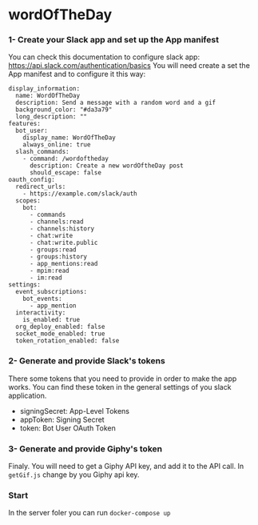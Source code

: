 # wordOfTheDay


### 1- Create your Slack app and set up the App manifest
You can check this documentation to configure slack app: https://api.slack.com/authentication/basics 
You will need create a set the App manifest and to configure it this way:

```
display_information:
  name: WordOfTheDay
  description: Send a message with a random word and a gif
  background_color: "#da3a79"
  long_description: ""
features:
  bot_user:
    display_name: WordOfTheDay
    always_online: true
  slash_commands:
    - command: /wordoftheday
      description: Create a new wordOftheDay post
      should_escape: false
oauth_config:
  redirect_urls:
    - https://example.com/slack/auth
  scopes:
    bot:
      - commands
      - channels:read
      - channels:history
      - chat:write
      - chat:write.public
      - groups:read
      - groups:history
      - app_mentions:read
      - mpim:read
      - im:read
settings:
  event_subscriptions:
    bot_events:
      - app_mention
  interactivity:
    is_enabled: true
  org_deploy_enabled: false
  socket_mode_enabled: true
  token_rotation_enabled: false
```

### 2- Generate and provide Slack's tokens

There some tokens that you need to provide in order to make the app works. 
You can find these token in the general settings of you slack application.
- signingSecret: App-Level Tokens
- appToken: Signing Secret
- token: Bot User OAuth Token

### 3- Generate and provide Giphy's token

Finaly. You will need to get a Giphy API key, and add it to the API call.
In `getGif.js` change by you Giphy api key.

### Start 
In the server foler you can run `docker-compose up`
